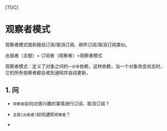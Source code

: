 [TOC]

# 观察者模式

观察者模式就和报纸订阅/取消订阅、邮件订阅/取消订阅类似。

出版者（主题）+ 订阅者（观察者）=观察者模式

观察者模式：定义了对象之间的`一对多`依赖，这样依赖，当一个对象改变状态时，它的所有依赖者都会收到通知并自动更新。



## 1. 问

* `观察者`如何对感兴趣的事情进行订阅、取消订阅？

* `主题(出版者)`如何通知`观察者`？
* 



